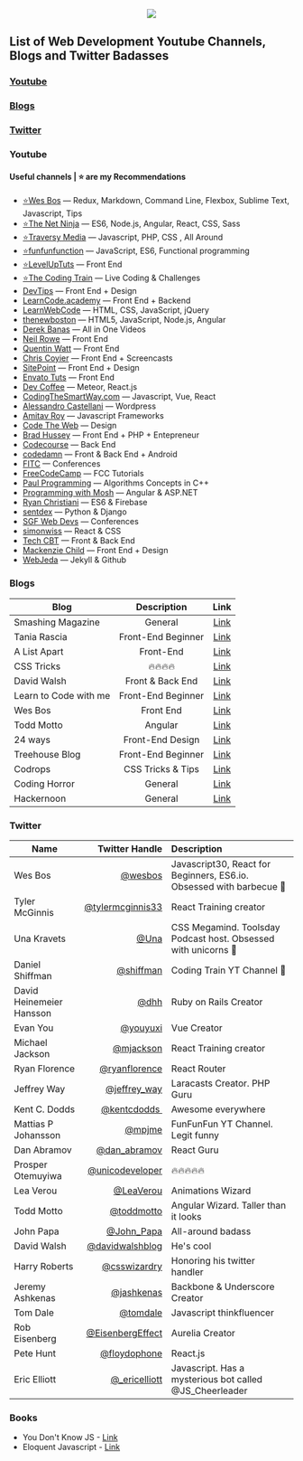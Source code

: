

<p align="center">
<img src="http://i.imgur.com/7XJp1hQ.png"> 
</p>


## List of Web Development Youtube Channels, Blogs and Twitter Badasses

### [Youtube](#youtube)
### [Blogs](#blogs)
### [Twitter](#twitter)

### Youtube
#### Useful channels | ⭐ are my Recommendations
- [⭐Wes Bos](https://www.youtube.com/user/wesbos) — Redux, Markdown, Command Line, Flexbox, Sublime Text, Javascript, Tips
- [⭐The Net Ninja](https://www.youtube.com/channel/UCW5YeuERMmlnqo4oq8vwUpg) — ES6, Node.js, Angular, React, CSS, Sass
- [⭐Traversy Media](https://www.youtube.com/user/TechGuyWeb) — Javascript, PHP, CSS , All Around
- [⭐funfunfunction](https://www.youtube.com/channel/UCO1cgjhGzsSYb1rsB4bFe4Q) — JavaScript, ES6, Functional programming
- [⭐LevelUpTuts](http://www.youtube.com/user/LevelUpTuts) — Front End
- [⭐The Coding Train](https://www.youtube.com/channel/UCvjgXvBlbQiydffZU7m1_aw/undefined) — Live Coding & Challenges
- [DevTips](http://www.youtube.com/user/DevTipsForDesigners) — Front End + Design
- [LearnCode.academy](http://www.youtube.com/user/learncodeacademy) — Front End + Backend
- [LearnWebCode](http://www.youtube.com/user/LearnWebCode) — HTML, CSS, JavaScript, jQuery
- [thenewboston](http://www.youtube.com/user/thenewboston) — HTML5, JavaScript, Node.js, Angular
- [Derek Banas](http://www.youtube.com/user/derekbanas) — All in One Videos
- [Neil Rowe](http://www.youtube.com/user/CodersGuide) — Front End
- [Quentin Watt](http://www.youtube.com/user/QuentinWatt) — Front End
- [Chris Coyier](http://www.youtube.com/user/realcsstricks) — Front End + Screencasts
- [SitePoint](https://www.youtube.com/user/SitePoint) — Front End + Design
- [Envato Tuts](https://www.youtube.com/channel/UC8lxnUR_CzruT2KA6cb7p0Q) — Front End
- [Dev Coffee](https://www.youtube.com/channel/UCqr-7GDVTsdNBCeufvERYuw) — Meteor, React.js
- [CodingTheSmartWay.com](https://www.youtube.com/channel/UCLXQoK41TOcIsWtY-BgB_kQ) — Javascript, Vue, React 
- [Alessandro Castellani](https://www.youtube.com/channel/UCbmBY_XYZqCa2G0XmFA7ZWg) — Wordpress
- [Amitav Roy](https://www.youtube.com/channel/UC4gijXR8cM4gmEt9Olse-TQ) — Javascript Frameworks
- [Code The Web](https://www.youtube.com/channel/UCxSITxL2JbF229OGCqieVZw/undefined) — Design
- [Brad Hussey](https://www.youtube.com/user/hussey17) — Front End + PHP + Entepreneur
- [Codecourse](https://www.youtube.com/channel/UCpOIUW62tnJTtpWFABxWZ8g) — Back End
- [codedamn](https://www.youtube.com/channel/UCJUmE61LxhbhudzUugHL2wQ) — Front & Back End + Android
- [FITC](https://www.youtube.com/channel/UCmaq7t-9UQW8GmN2cN1J8LQ) — Conferences
- [FreeCodeCamp](https://www.youtube.com/channel/UC8butISFwT-Wl7EV0hUK0BQURL) — FCC Tutorials
- [Paul Programming](https://www.youtube.com/channel/UCcDGsN3JxMavDkM9INRLGFA) — Algorithms Concepts in C++
- [Programming with Mosh](https://www.youtube.com/channel/UCWv7vMbMWH4-V0ZXdmDpPBA) — Angular & ASP.NET
- [Ryan Christiani](https://www.youtube.com/channel/UCGzkH_sGqhiZfsk2khuhmZg) — ES6 & Firebase
- [sentdex](https://www.youtube.com/channel/UCfzlCWGWYyIQ0aLC5w48gBQ) — Python & Django
- [SGF Web Devs](https://www.youtube.com/channel/UC09Jd4ouiP_BUc7REYhC2kw) — Conferences
- [simonwiss](https://www.youtube.com/channel/UCN4tVpI6nsadgWAtGqL-J-g) — React & CSS
- [Tech CBT](https://www.youtube.com/channel/UCJ1GreMvJv6U5JtPGCinwJw) — Front & Back End
- [Mackenzie Child](https://www.youtube.com/channel/UCfWZwsP8trUy5uHJg8gcGIQURL) — Front End + Design
- [WebJeda](https://www.youtube.com/channel/UCbOO7d0vVo0kIrkd7m32irg) — Jekyll & Github



### Blogs

| Blog   |      Description      |  Link |
|----------|:-------------:|:------:|
| Smashing Magazine |  General | [Link](http://www.smashingmagazine.com/) |
| Tania Rascia |  Front-End Beginner | [Link](https://www.taniarascia.com/) |
| A List Apart |  Front-End  | [Link](https://alistapart.com/) |
| CSS Tricks |  🔥🔥🔥🔥 | [Link](https://css-tricks.com/) |
| David Walsh |  Front & Back End | [Link](https://davidwalsh.name/) |
| Learn to Code with me |  Front-End Beginner | [Link](http://learntocodewith.me/blog/) |
| Wes Bos |  Front End | [Link](http://wesbos.com/blog/) |
| Todd Motto | Angular | [Link](https://toddmotto.com/) |
| 24 ways |  Front-End Design | [Link](https://24ways.org/) |
| Treehouse Blog |  Front-End Beginner | [Link](http://blog.teamtreehouse.com/) |
| Codrops |  CSS Tricks & Tips | [Link](https://tympanus.net/codrops/) |
| Coding Horror |  General | [Link](https://blog.codinghorror.com/) |
| Hackernoon |  General | [Link](https://hackernoon.com/) |



### Twitter

| Name   |      Twitter Handle      |  Description |
|----------|-------------:|:------|
| Wes Bos |  [@wesbos](https://twitter.com/wesbos) | Javascript30, React for Beginners, ES6.io. Obsessed with barbecue 🍖 |
| Tyler McGinnis |    [@tylermcginnis33](https://twitter.com/tylermcginnis33)   |   React Training creator |
| Una Kravets | [@Una](https://twitter.com/Una)| CSS Megamind. Toolsday Podcast host. Obsessed with unicorns 🦄|
| Daniel Shiffman | [@shiffman](https://twitter.com/shiffman)| Coding Train YT Channel 🚆|
| David Heinemeier Hansson | [@dhh](https://twitter.com/dhh)| Ruby on Rails Creator |
| Evan You | [@youyuxi](https://twitter.com/dhhyouyuxi) | Vue Creator |
| Michael Jackson |    [@mjackson](https://twitter.com/mjackson)   |   React Training creator |
| Ryan Florence |    [@ryanflorence](https://twitter.com/ryanflorence)   |   React Router |
| Jeffrey Way |    [@jeffrey_way](https://twitter.com/jeffrey_way)   |   Laracasts Creator. PHP Guru |
| Kent C. Dodds |    [@kentcdodds ‏](https://twitter.com/kentcdodds)   |   Awesome everywhere |
| Mattias P Johansson |    [@mpjme](https://twitter.com/mpjme)   |   FunFunFun YT Channel. Legit funny |
| Dan Abramov |    [@dan_abramov](https://twitter.com/dan_abramov‏)   |   React Guru |
| Prosper Otemuyiwa |    [@unicodeveloper](https://twitter.com/unicodeveloper‏)   |   🔥🔥🔥🔥🔥 |
| Lea Verou ‏ |    [@LeaVerou](https://twitter.com/LeaVerou)   |   Animations Wizard |
| Todd Motto ‏ |    [@toddmotto](https://twitter.com/toddmotto)   |   Angular Wizard. Taller than it looks |
| John Papa ‏ |    [@John_Papa](https://twitter.com/John_Papa)   |   All-around badass |
| David Walsh ‏ |    [@davidwalshblog](https://twitter.com/davidwalshblog)   |   He's cool |
| Harry Roberts‏ |    [@csswizardry](https://twitter.com/csswizardry)   |   Honoring his twitter handler |
| Jeremy Ashkenas‏ |    [@jashkenas](https://twitter.com/csswizardry)   |   Backbone & Underscore Creator |
| Tom Dale |    [@tomdale](https://twitter.com/tomdale)   |   Javascript thinkfluencer |
| Rob Eisenberg |    [@EisenbergEffect](https://twitter.com/EisenbergEffect)   |   Aurelia Creator |
| Pete Hunt |    [@floydophone](https://twitter.com/floydophone)   |   React.js |
| Eric Elliott |    [@_ericelliott](https://twitter.com/_ericelliott)   |   Javascript. Has a mysterious bot called @JS_Cheerleader |


### Books
- You Don't Know JS - [Link](https://github.com/getify/You-Dont-Know-JS)
- Eloquent Javascript - [Link](http://eloquentjavascript.net/)